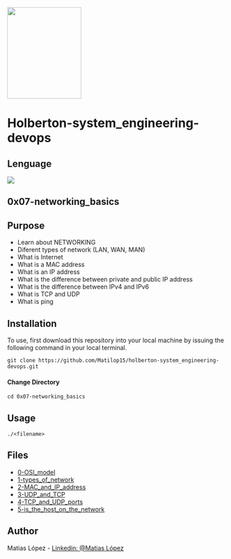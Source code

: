 <img src="https://blog.holbertonschool.com/wp-content/uploads/2020/04/unnamed-2.png" width="170" height="210">

# Holberton-system_engineering-devops

## Lenguage
<img src="https://img.icons8.com/plasticine/50/000000/bash.png">

## 0x07-networking_basics

## Purpose

- Learn about NETWORKING
- Diferent types of network (LAN, WAN, MAN)
- What is Internet
- What is a MAC address
- What is an IP address
- What is the difference between private and public IP address
- What is the difference between IPv4 and IPv6
- What is TCP and UDP
- What is ping

## Installation
To use, first download  this repository into your local machine by issuing the following command in your local terminal. 
```
git clone https://github.com/Matilop15/holberton-system_engineering-devops.git
```

#### Change Directory
```
cd 0x07-networking_basics
```
## Usage
```
./<filename>
```

## Files

- [0-OSI_model](https://github.com/Matilop15/holberton-system_engineering-devops/blob/master/0x07-networking_basics/0-OSI_model)
- [1-types_of_network](https://github.com/Matilop15/holberton-system_engineering-devops/blob/master/0x07-networking_basics/1-types_of_network)
- [2-MAC_and_IP_address](https://github.com/Matilop15/holberton-system_engineering-devops/blob/master/0x07-networking_basics/2-MAC_and_IP_address)
- [3-UDP_and_TCP](https://github.com/Matilop15/holberton-system_engineering-devops/blob/master/0x07-networking_basics/3-UDP_and_TCP)
- [4-TCP_and_UDP_ports](https://github.com/Matilop15/holberton-system_engineering-devops/blob/master/0x07-networking_basics/4-TCP_and_UDP_ports)
- [5-is_the_host_on_the_network](https://github.com/Matilop15/holberton-system_engineering-devops/blob/master/0x07-networking_basics/5-is_the_host_on_the_network)

## Author
Matias López - [Linkedin: @Matias López](https://uy.linkedin.com/in/matias-l%C3%B3pez-777796194?trk=people-guest_people_search-card)

